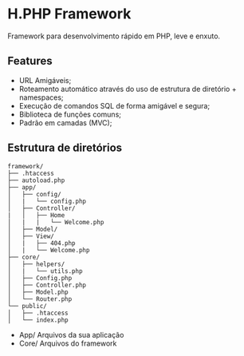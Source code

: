 # H.PHP Framework
Framework para desenvolvimento rápido em PHP, leve e enxuto.

## Features
- URL Amigáveis;
- Roteamento automático através do uso de estrutura de diretório + namespaces;
- Execução de comandos SQL de forma amigável e segura;
- Biblioteca de funções comuns;
- Padrão em camadas (MVC);

## Estrutura de diretórios
```
framework/
├── .htaccess
├── autoload.php
├── app/
│   ├── config/
│   |   └── config.php
│   ├── Controller/
|   │   ├── Home
│   |   |   └── Welcome.php
│   ├── Model/
│   ├── View/
│   |   ├── 404.php
│   |   └── Welcome.php
├── core/
│   ├── helpers/
│   |   └── utils.php
│   ├── Config.php
│   ├── Controller.php
│   ├── Model.php
│   └── Router.php
└── public/
│   ├── .htaccess
│   └── index.php
```

- App/ Arquivos da sua aplicação
- Core/ Arquivos do framework
